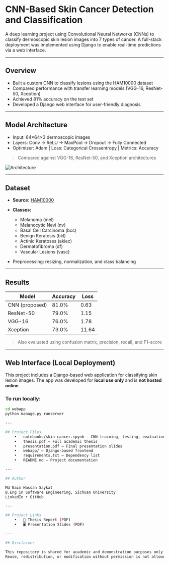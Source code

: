 # CNN-Based Skin Cancer Detection and Classification

A deep learning project using Convolutional Neural Networks (CNNs) to classify dermoscopic skin lesion images into 7 types of cancer. A full-stack deployment was implemented using Django to enable real-time predictions via a web interface.

---

## Overview

- Built a custom CNN to classify lesions using the HAM10000 dataset  
- Compared performance with transfer learning models (VGG-16, ResNet-50, Xception)  
- Achieved 81% accuracy on the test set  
- Developed a Django web interface for user-friendly diagnosis  

---

## Model Architecture

- Input: 64×64×3 dermoscopic images  
- Layers: Conv → ReLU → MaxPool → Dropout → Fully Connected  
- Optimizer: Adam | Loss: Categorical Crossentropy | Metrics: Accuracy  

> Compared against VGG-16, ResNet-50, and Xception architectures  

![Architecture](./static/model_diagram.png)

---

## Dataset

- **Source:** [HAM10000](https://www.kaggle.com/datasets/kmader/skin-cancer-mnist-ham10000)  
- **Classes:**
  - Melanoma (mel)
  - Melanocytic Nevi (nv)
  - Basal Cell Carcinoma (bcc)
  - Benign Keratosis (bkl)
  - Actinic Keratoses (akiec)
  - Dermatofibroma (df)
  - Vascular Lesions (vasc)

- Preprocessing: resizing, normalization, and class balancing

---

## Results

| Model         | Accuracy | Loss   |
|---------------|----------|--------|
| CNN (proposed)| 81.0%    | 0.63   |
| ResNet-50     | 79.0%    | 1.15   |
| VGG-16        | 76.0%    | 1.78   |
| Xception      | 73.0%    | 11.64  |

> Also evaluated using confusion matrix, precision, recall, and F1-score

---

## Web Interface (Local Deployment)

This project includes a Django-based web application for classifying skin lesion images. The app was developed for **local use only** and is **not hosted online**.

### To run locally:

```bash
cd webapp
python manage.py runserver

---

## Project Files
	•	notebooks/skin-cancer.ipynb – CNN training, testing, evaluation
	•	thesis.pdf – Full academic thesis
	•	presentation.pdf – Final presentation slides
	•	webapp/ – Django-based frontend
	•	requirements.txt – Dependency list
	•	README.md – Project documentation

---

## Author

Md Naim Hassan Saykat
B.Eng in Software Engineering, Sichuan University
LinkedIn • GitHub

---

## Project Links
	•	📄 Thesis Report (PDF)
	•	🖥️ Presentation Slides (PDF)

---

## Disclaimer

This repository is shared for academic and demonstration purposes only.
Reuse, redistribution, or modification without permission is not allowed.
